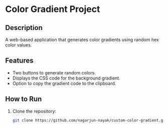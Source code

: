 # Color Gradient Project

## Description
A web-based application that generates color gradients using random hex color values.

## Features
- Two buttons to generate random colors.
- Displays the CSS code for the background gradient.
- Option to copy the gradient code to the clipboard.

## How to Run
1. Clone the repository:
   ```bash
   git clone https://github.com/nagarjun-nayak/custom-color-gradient.git

